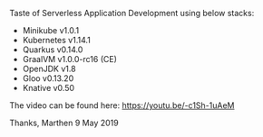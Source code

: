 Taste of Serverless Application Development using below stacks:
- Minikube v1.0.1
- Kubernetes v1.14.1
- Quarkus v0.14.0
- GraalVM v1.0.0-rc16 (CE)
- OpenJDK v1.8
- Gloo v0.13.20
- Knative v0.50

The video can be found here:
https://youtu.be/-c1Sh-1uAeM

Thanks,
Marthen
9 May 2019

